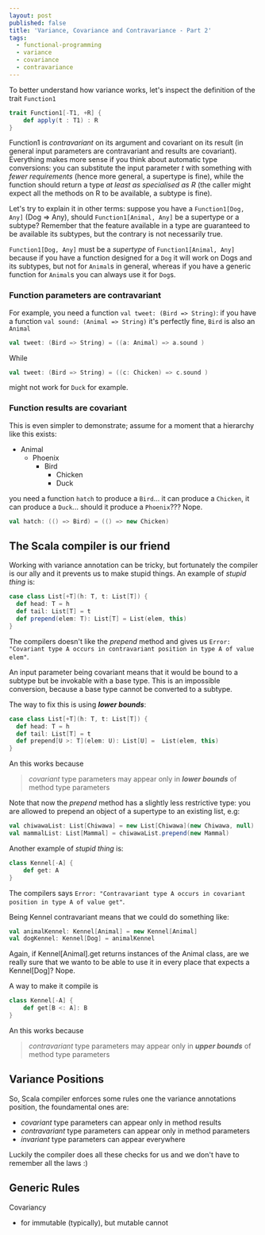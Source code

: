 ```yaml
---
layout: post
published: false
title: 'Variance, Covariance and Contravariance - Part 2'
tags:
  - functional-programming
  - variance
  - covariance
  - contravariance
---
```


To better understand how variance works, let's inspect the definition of the trait `Function1` 

```scala
trait Function1[-T1, +R] {
	def apply(t : T1) : R
}
```

Function1 is _contravariant_ on its argument and covariant on its result (in general input parameters are contravariant and results are covariant).
Everything makes more sense if you think about automatic type conversions: you can substitute the input parameter _t_ with something with *fewer requirements* (hence more general, a supertype is fine), while the function should return a type *at least as specialised as R* (the caller might expect all the methods on R to be available, a subtype is fine).

Let's try to explain it in other terms: suppose you have a `Function1[Dog, Any]` (Dog => Any), should `Function1[Animal, Any]` be a supertype or a subtype? Remember that the feature available in a type are guaranteed to be available its subtypes, but the contrary is not necessarily true.

`Function1[Dog, Any]` must be a *supertype* of `Function1[Animal, Any]` because if you have a function designed for a `Dog` it will work on Dogs and its subtypes, but not for `Animal`s in general, whereas if you have a generic function for `Animal`s you can always use it for `Dog`s.



### Function parameters are contravariant 
For example, you need a function `val tweet: (Bird => String)`: if you have a function `val sound: (Animal => String)` it's perfectly fine, `Bird` is also an `Animal`

```scala
val tweet: (Bird => String) = ((a: Animal) => a.sound )
```

While 

```scala
val tweet: (Bird => String) = ((c: Chicken) => c.sound )
```

might not work for `Duck` for example.

### Function results are covariant
This is even simpler to demonstrate; assume for a moment that a hierarchy like this exists:

- Animal 
	- Phoenix 
    	- Bird 
    		- Chicken
        	- Duck

you need a function `hatch` to produce a `Bird`... it can produce a `Chicken`, it can produce a `Duck`... should it produce a `Phoenix`??? Nope.

```scala
val hatch: (() => Bird) = (() => new Chicken)
```

## The Scala compiler is our friend
Working with variance annotation can be tricky, but fortunately the compiler is our ally and it prevents us to make stupid things. An example of _stupid thing_ is:

```scala
case class List[+T](h: T, t: List[T]) {
  def head: T = h
  def tail: List[T] = t
  def prepend(elem: T): List[T] = List(elem, this)
}
```

The compilers doesn't like the _prepend_ method and gives us `Error: "Covariant type A occurs in contravariant position in type A of value elem"`.

An input parameter being covariant means that it would be bound to a subtype but be invokable with a base type. This is an impossible conversion, because a base type cannot be converted to a subtype.

The way to fix this is using ***lower bounds***:

```scala
case class List[+T](h: T, t: List[T]) {
  def head: T = h
  def tail: List[T] = t
  def prepend[U >: T](elem: U): List[U] =  List(elem, this)
}
```

An this works because 
> _covariant_ type parameters may appear only in ***lower bounds*** of method type parameters

Note that now the _prepend_ method has a slightly less restrictive type: you are allowed to prepend an object of a supertype to an existing list, e.g:

```scala
val chiwawaList: List[Chiwawa] = new List[Chiwawa](new Chiwawa, null)
val mammalList: List[Mammal] = chiwawaList.prepend(new Mammal)
```



Another example of _stupid thing_ is:

```scala
class Kennel[-A] {
	def get: A
}
```

The compilers says `Error: "Contravariant type A occurs in covariant position in type A of value get"`.

Being Kennel contravariant means that we could do something like:

```scala
val animalKennel: Kennel[Animal] = new Kennel[Animal]
val dogKennel: Kennel[Dog] = animalKennel
```

Again, if Kennel[Animal].get returns instances of the Animal class, are we really sure that we wanto to be able to use it in every place that expects a Kennel[Dog]? Nope.

A way to make it compile is 

```scala
class Kennel[-A] {
    def get[B <: A]: B
}
```

An this works because 
> _contravariant_ type parameters may appear only in ***upper bounds*** of method type parameters


## Variance Positions
So, Scala compiler enforces some rules one the variance annotations position, the foundamental ones are:

- _covariant_ type parameters can appear only in method results
- _contravariant_ type parameters can appear only in method parameters
- _invariant_ type parameters can appear everywhere

Luckily the compiler does all these checks for us and we don't have to remember all the laws :)

## Generic Rules
Covariancy
- for immutable (typically), but mutable cannot



